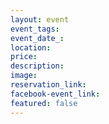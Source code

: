 ```yaml
---
layout: event
event_tags:
event_date_:
location:
price:
description:
image:
reservation_link:
facebook-event_link:
featured: false
---
```

